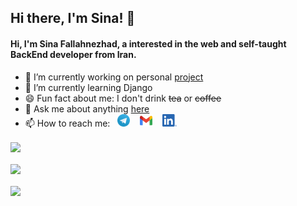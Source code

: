 ## Hi there, I'm Sina! 👋

#### Hi, I'm Sina Fallahnezhad, a interested in the web and self-taught BackEnd developer from Iran.

- 🔭 I’m currently working on personal [project](https://github.com/SINA-1998/MyBlog)
- 🌱 I’m currently learning Django
- 😄 Fun fact about me: I don't drink ~~tea~~ or ~~coffee~~ 
- 💬 Ask me about anything [here](https://github.com/SINA-1998/SINA-1998/issues)
- 📫 How to reach me: &nbsp;&nbsp;<a href="https://t.me/S51n4"><img alt="Sina | Telegram" height="20px" src="https://raw.githubusercontent.com/SINA-1998/SINA-1998/d4ee7c0cf119be4a1b0f9b18165cc581379c4804/assets/Telegram_logo.svg"></a>&nbsp;&nbsp;&nbsp;&nbsp;<a href="mailto:sinafallahnezhad76@gmail.com"><img height="20px" src="https://raw.githubusercontent.com/SINA-1998/SINA-1998/7bc08734482162ea4e9465434aaa6cad1992c652/assets/gmail-icon.svg"></a>&nbsp;&nbsp;&nbsp;&nbsp;<a href="https://www.linkedin.com/in/sina-fallahnezhad-1a24591b8/"><img height="20px" src="https://github.com/SINA-1998/SINA-1998/blob/main/assets/LI-In-Bug.png?raw=true"></a>



<div>
  <a href="https://github.com/SINA-1998">
    <img align="center" src="https://github-readme-stats.vercel.app/api?username=SINA-1998&show_icons=true&count_private=true&include_all_commits=true&theme=vision-friendly-dark&hide=prs,contribs" />
  </a>
</div>
<br>
<div>
  <a href="https://github.com/SINA-1998">
    <img align="center" src="https://github-readme-stats.vercel.app/api/top-langs/?username=SINA-1998&langs_count=8&layout=compact&theme=vision-friendly-dark" />
  </a>
</div>
<br>
<div>
  <a href="https://github.com/SINA-1998/MyBlog">
    <img align="center" src="https://github-readme-stats.vercel.app/api/pin/?username=SINA-1998&repo=MyBlog&show_icons=true&theme=vision-friendly-dark&show_owner=false" />
  </a>
</div>
<br>


<!--
<div>
  <a href="https://github.com/SINA-1998">
  <img align="center" src="https://github-readme-stats.vercel.app/api/wakatime?username=SINA_1998&theme=vision-friendly-dark" />
</a>
</div>
<div>
  <a href="https://github.com/SINA-1998">
    <img src="https://github-readme-stats.vercel.app/api/wakatime?username=SINA_1998&range=last_7_days" >
  </a>
</div>
<img src="https://github-readme-stats.vercel.app/api/wakatime?username=@SINA_1998&api_domain=wakapi.dev&bg_color=2D3748&title_color=2F855A&icon_color=2F855A&text_color=ffffff&custom_title=Wakapi%20Week%20Stats&layout=compact" >
-->
<!--
**SINA-1998/SINA-1998** is a ✨ _special_ ✨ repository because its `README.md` (this file) appears on your GitHub profile.

Here are some ideas to get you started:

- 🔭 I’m currently working on ...
- 🌱 I’m currently learning ...
- 👯 I’m looking to collaborate on ...
- 🤔 I’m looking for help with ...
- 💬 Ask me about ...
- 📫 How to reach me: ...
- 😄 Pronouns: ...
- ⚡ Fun fact: ...
-->
